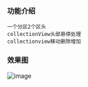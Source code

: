 ### 功能介绍
``` 
一个分区2个区头
collectionView头部悬停处理
collectionview移动删除增加
```
### 效果图
![image](https://github.com/shumintao/SYItemsCollectionView/blob/master/WechatIMG10.jpeg)
